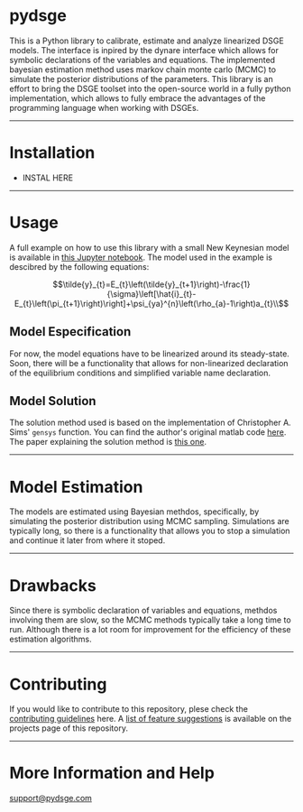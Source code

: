 # pydsge
This is a Python library to calibrate, estimate and analyze linearized DSGE models. The interface is inpired by the 
dynare interface which allows for symbolic declarations of the variables and equations. The implemented bayesian 
estimation method uses markov chain monte carlo (MCMC) to simulate the posterior distributions of the parameters. This 
library is an effort to bring the DSGE toolset into the open-source world in a fully python implementation, which allows 
to fully embrace the advantages of the programming language when working with DSGEs.

---
# Installation
* INSTAL HERE

---
# Usage
A full example on how to use this library with a small New Keynesian model is available in 
[this Jupyter notebook](https://github.com/gusamarante/pydsge/blob/master/Example/example_snkm.ipynb). The model used 
in the example is descibred by the following equations: 

```math
\tilde{y}_{t}=E_{t}\left(\tilde{y}_{t+1}\right)-\frac{1}{\sigma}\left[\hat{i}_{t}-E_{t}\left(\pi_{t+1}\right)\right]+\psi_{ya}^{n}\left(\rho_{a}-1\right)a_{t}\\
```

## Model Especification
For now, the model equations have to be linearized around its steady-state. Soon, there will be a functionality that 
allows for non-linearized declaration of the equilibrium conditions and simplified variable name declaration.

## Model Solution
The solution method used is based on the implementation of Christopher A. Sims' `gensys` function. You can find the 
author's original matlab code [here](https://dge.repec.org/codes/sims/linre3a/). The paper explaining the solution 
method is [this one](https://dge.repec.org/codes/sims/linre3a/LINRE3A.pdf).

---
# Model Estimation
The models are estimated using Bayesian methdos, specifically, by simulating the posterior distribution using MCMC 
sampling. Simulations are typically long, so there is a functionality that allows you to stop a simulation and continue 
it later from where it stoped.

---
# Drawbacks
Since there is symbolic declaration of variables and equations, methdos involving them are slow, so the MCMC methods 
typically take a long time to run. Although there is a lot room for improvement for the efficiency of these estimation
algorithms. 

---
# Contributing
If you would like to contribute to this repository, plese check the 
[contributing guidelines](https://github.com/gusamarante/pydsge/blob/master/CONTRIBUTING.md) here. A 
[list of feature suggestions](https://github.com/gusamarante/pydsge/projects) is available on the projects page of this
repository.

---
# More Information and Help
support@pydsge.com